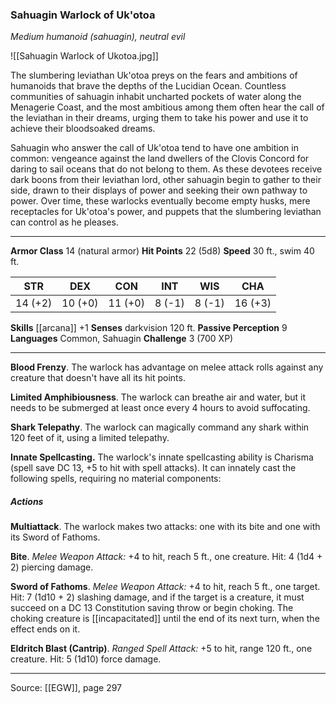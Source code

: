 ### Sahuagin Warlock of Uk'otoa
_Medium humanoid (sahuagin), neutral evil_

![[Sahuagin Warlock of Ukotoa.jpg]]

The slumbering leviathan Uk'otoa preys on the fears and ambitions of humanoids that brave the depths of the Lucidian Ocean. Countless communities of sahuagin inhabit uncharted pockets of water along the Menagerie Coast, and the most ambitious among them often hear the call of the leviathan in their dreams, urging them to take his power and use it to achieve their bloodsoaked dreams.

Sahuagin who answer the call of Uk'otoa tend to have one ambition in common: vengeance against the land dwellers of the Clovis Concord for daring to sail oceans that do not belong to them. As these devotees receive dark boons from their leviathan lord, other sahuagin begin to gather to their side, drawn to their displays of power and seeking their own pathway to power. Over time, these warlocks eventually become empty husks, mere receptacles for Uk'otoa's power, and puppets that the slumbering leviathan can control as he pleases.




---

**Armor Class** 14 (natural armor)
**Hit Points** 22 (5d8)
**Speed** 30 ft., swim 40 ft.

| STR     | DEX     | CON     | INT     | WIS     | CHA     |
|---------|---------|---------|---------|---------|---------|
| 14 (+2) | 10 (+0) | 11 (+0) | 8 (-1) | 8 (-1) | 16 (+3) |

**Skills** [[arcana]] +1
**Senses** darkvision 120 ft.
**Passive Perception** 9
**Languages** Common, Sahuagin
**Challenge** 3 (700 XP)

---

**Blood Frenzy**. The warlock has advantage on melee attack rolls against any creature that doesn't have all its hit points.

**Limited Amphibiousness**. The warlock can breathe air and water, but it needs to be submerged at least once every 4 hours to avoid suffocating.

**Shark Telepathy**. The warlock can magically command any shark within 120 feet of it, using a limited telepathy.

**Innate Spellcasting.** The warlock's innate spellcasting ability is Charisma (spell save DC 13, +5 to hit with spell attacks). It can innately cast the following spells, requiring no material components:

##### Actions
**Multiattack**. The warlock makes two attacks: one with its bite and one with its Sword of Fathoms.

**Bite**. _Melee Weapon Attack:_ +4 to hit, reach 5 ft., one creature. Hit: 4 (1d4 + 2) piercing damage.

**Sword of Fathoms**. _Melee Weapon Attack:_ +4 to hit, reach 5 ft., one target. Hit: 7 (1d10 + 2) slashing damage, and if the target is a creature, it must succeed on a DC 13 Constitution saving throw or begin choking. The choking creature is [[incapacitated]] until the end of its next turn, when the effect ends on it.

**Eldritch Blast (Cantrip)**. _Ranged Spell Attack:_ +5 to hit, range 120 ft., one creature. Hit: 5 (1d10) force damage.


---

Source: [[EGW]], page 297